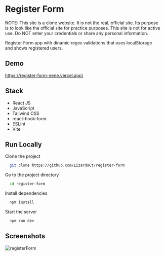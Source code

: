 # Register Form

NOTE: This site is a clone website. It is not the real, official site. Its purpose is to look like the official site for practice purposes. This site is not for active use. Do NOT enter your credentials or share any personal information.

Register Form app with dinamic regex validations that uses localStorage and shows registered users.

## Demo

https://register-form-nene.vercel.app/

## Stack

- React JS
- JavaScript
- Tailwind CSS
- react-hook-form
- ESLint
- Vite

## Run Locally

Clone the project

```bash
  git clone https://github.com/LizardoCt/register-form
```

Go to the project directory

```bash
  cd register-form
```

Install dependencies

```bash
  npm install
```

Start the server

```bash
  npm run dev
```

## Screenshots

![registerForm](https://user-images.githubusercontent.com/102773606/217575300-c0400e37-6161-4675-836d-9d59d5b6a605.png)
